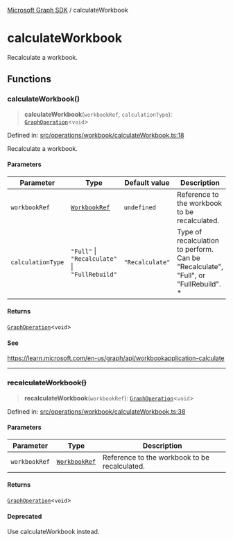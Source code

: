 [Microsoft Graph SDK](README.md) / calculateWorkbook

# calculateWorkbook

Recalculate a workbook.

## Functions

### calculateWorkbook()

> **calculateWorkbook**(`workbookRef`, `calculationType`): [`GraphOperation`](GraphOperation.md#graphoperation)\<`void`\>

Defined in: [src/operations/workbook/calculateWorkbook.ts:18](https://github.com/Future-Secure-AI/microsoft-graph/blob/main/src/operations/workbook/calculateWorkbook.ts#L18)

Recalculate a workbook.

#### Parameters

| Parameter | Type | Default value | Description |
| ------ | ------ | ------ | ------ |
| `workbookRef` | [`WorkbookRef`](Workbook.md#workbookref) | `undefined` | Reference to the workbook to be recalculated. |
| `calculationType` | `"Full"` \| `"Recalculate"` \| `"FullRebuild"` | `"Recalculate"` | Type of recalculation to perform. Can be "Recalculate", "Full", or "FullRebuild". * |

#### Returns

[`GraphOperation`](GraphOperation.md#graphoperation)\<`void`\>

#### See

https://learn.microsoft.com/en-us/graph/api/workbookapplication-calculate

***

### ~~recalculateWorkbook()~~

> **recalculateWorkbook**(`workbookRef`): [`GraphOperation`](GraphOperation.md#graphoperation)\<`void`\>

Defined in: [src/operations/workbook/calculateWorkbook.ts:38](https://github.com/Future-Secure-AI/microsoft-graph/blob/main/src/operations/workbook/calculateWorkbook.ts#L38)

#### Parameters

| Parameter | Type | Description |
| ------ | ------ | ------ |
| `workbookRef` | [`WorkbookRef`](Workbook.md#workbookref) | Reference to the workbook to be recalculated. |

#### Returns

[`GraphOperation`](GraphOperation.md#graphoperation)\<`void`\>

#### Deprecated

Use calculateWorkbook instead.
